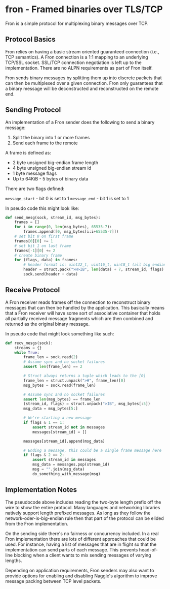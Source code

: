 fron - Framed binaries over TLS/TCP
===

Fron is a simple protocol for multiplexing binary messages over TCP.

Protocol Basics
---

Fron relies on having a basic stream oriented guaranteed connection (i.e.,
TCP semantics). A Fron connection is a 1:1 mapping to an underlying TCP/SSL
socket. SSL/TCP connection negotiation is left up to the implementation.
There are no ALPN requirements as part of Fron itself.

Fron sends binary messages by splitting them up into discrete packets that
can then be multiplexed over a given connection. Fron only guarantees
that a binary message will be deconstructed and reconstructed on the remote
end.

Sending Protocol
---

An implementation of a Fron sender does the following to send a binary message:

1. Split the binary into 1 or more frames
2. Send each frame to the remote

A frame is defined as:

* 2 byte unsigned big-endian frame length
* 4 byte unsigned big-endian stream id
* 1 byte message flags
* Up to 64KiB - 5 bytes of binary data

There are two flags defined:

`message_start` - bit 0 is set to 1
`message_end` - bit 1 is set to 1

In pseudo code this might look like:

```python
def send_mesg(sock, stream_id, msg_bytes):
    frames = []
    for i in range(0, len(msg_bytes), 65535-7):
        frames.append([0, msg_bytes[i:i+65535-7]])
    # set bit 0 on first frame
    frames[0][0] += 1
    # set bit 1 on last frame
    frames[-1][0] += 2
    # create binary frame
    for (flags, data) in frames:
        # header format is: uint32_t, uint16_t, uint8_t (all big endian)
        header = struct.pack(">H>IB", len(data) + 7, stream_id, flags)
        sock.send(header + data)
```

Receive Protocol
---

A Fron receiver reads frames off the connection to reconstruct binary
messages that can then be handled by the application. This basically means
that a Fron receiver will have some sort of associative container that
holds all partially received message fragments which are then combined
and returned as the original binary message.

In pseudo code that might look something like such:

```python
def recv_mesgs(sock):
    streams = {}
    while True:
        frame_len = sock.read(2)
        # Assume sync and no socket failures
        assert len(frame_len) == 2

        # Struct always returns a tuple which leads to the [0]
        frame_len = struct.unpack(">H", frame_len)[0]
        msg_bytes = sock.read(frame_len)

        # Assume sync and no socket failures
        assert len(msg_bytes) == frame_len
        (stream_id, flags) = struct.unpack(">IB", msg_bytes[:5])
        msg_data = msg_bytes[5:]

        # We're starting a new message
        if flags & 1 == 1:
            assert stream_id not in messages
            messages[stream_id] = []

        messages[stream_id].append(msg_data)

        # Ending a message, this could be a single frame message here
        if flags & 2 == 2:
            assert stream_id in messages
            msg_data = messages.pop(stream_id)
            msg = "".join(msg_data)
            do_something_with_message(msg)
```

Implementation Notes
---

The pseudocode above includes reading the two-byte length prefix off the
wire to show the entire protocol. Many languages and networking libraries
natively support length prefixed messages. As long as they follow the
network-oder-is-big-endian rule then that part of the protocol can be
elided from the Fron implementation.

On the sending side there's no fairness or concurrency included. In a real
Fron implementation there are lots of different approaches that could be
used. For instance, having a list of messages that are in flight so that
the implementation can send parts of each message. This prevents head-of-line
blocking when a client wants to mix sending messages of varying lengths.

Depending on application requirements, Fron senders may also want to
provide options for enabling and disabling Naggle's algorithm to improve
message packing between TCP level packets.



